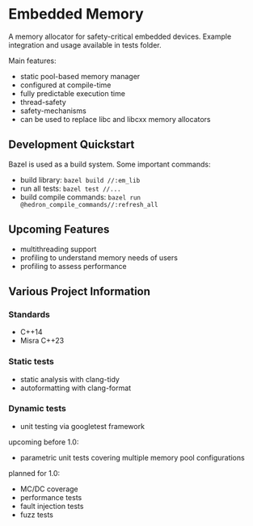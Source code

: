 # Embedded Memory

A memory allocator for safety-critical embedded devices. Example integration
and usage available in tests folder.

Main features:

* static pool-based memory manager
* configured at compile-time
* fully predictable execution time
* thread-safety
* safety-mechanisms
* can be used to replace libc and libcxx memory allocators

## Development Quickstart

Bazel is used as a build system. Some important commands:

* build library: `bazel build //:em_lib`
* run all tests: `bazel test //...`
* build compile commands: `bazel run @hedron_compile_commands//:refresh_all`

## Upcoming Features

* multithreading support
* profiling to understand memory needs of users
* profiling to assess performance

## Various Project Information

### Standards

* C++14
* Misra C++23

### Static tests

* static analysis with clang-tidy
* autoformatting with clang-format

### Dynamic tests

* unit testing via googletest framework

upcoming before 1.0:

* parametric unit tests covering multiple memory pool configurations

planned for 1.0:

* MC/DC coverage
* performance tests
* fault injection tests
* fuzz tests
